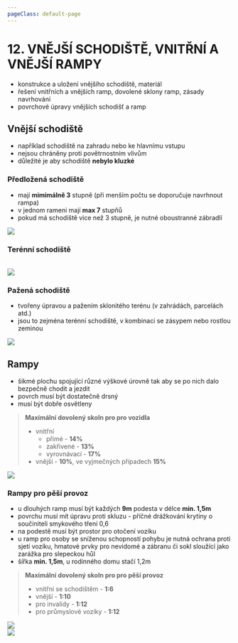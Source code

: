 ```yaml
---
pageClass: default-page
---
```


# 12. VNĚJŠÍ SCHODIŠTĚ, VNITŘNÍ A VNĚJŠÍ RAMPY

- konstrukce a uložení vnějšího schodiště, materiál
- řešení vnitřních a vnějších ramp, dovolené sklony ramp, zásady navrhování
- povrchové úpravy vnějších schodišť a ramp

## Vnější schodiště

- například schodiště na zahradu nebo ke hlavnímu vstupu
- nejsou chráněny proti povětrnostním vlivům
- důležité je aby schodiště **nebylo kluzké**

### Předložená schodiště

- mají **mimimálně 3** stupně (při menším počtu se doporučuje navrhnout rampa)
- v jednom rameni mají **max 7** stupňů
- pokud má schodiště vice než 3 stupně, je nutné oboustranné zábradlí

<img class="centered_image" src="/images/pos/12/predlozena.jpg" />

### Terénní schodiště
<br>
<img class="centered_image" src="/images/pos/12/tereni.jpg" />

### Pažená schodiště

- tvořeny úpravou a pažením sklonitého terénu (v zahrádách, parcelách atd.)
- jsou to zejména terénní schodiště, v kombinaci se zásypem nebo rostlou zeminou

<img class="centered_image" src="/images/pos/12/pazena.jpg" />

## Rampy

- šikmé plochu spojující různé výškové úrovně tak aby se po nich dalo bezpečně chodit a jezdit
- povrch musí být dostatečně drsný
- musí být dobře osvětleny

>**Maximální dovolený skoln pro pro vozidla**
>- vnitřní
>   - přímé - **14%**
>   - zakřivené - **13%**
>   - vyrovnávací - **17%**
>- vnější - **10%**, ve vyjmečných případech **15%**

<img class="centered_image" src="/images/pos/12/rampy3.jpg" />

### Rampy pro pěší provoz

- u dlouhých ramp musí být každých **9m** podesta v délce **min. 1,5m**
- povrchu musí mít úpravu proti skluzu - příčné drážkování krytiny o součiniteli smykového tření 0,6
- na podestě musí být prostor pro otočení vozíku
- u ramp pro osoby se sníženou schopností pohybu je nutná ochrana proti sjetí vozíku, hmatové prvky pro nevidomé a zábranu či sokl sloužící jako zarážka pro slepeckou hůl
- šířka **min. 1,5m**, u rodinného domu stačí 1,2m

>**Maximální dovolený skoln pro pro pěší provoz**
>- vnitřní se schodištěm - **1:6**
>- vnější - **1:10**
>- pro invalidy - **1:12**
>- pro průmyslové vozíky - **1:12**

<img class="centered_image" src="/images/pos/12/rampy1.jpg" />
<br>
<img class="centered_image" src="/images/pos/12/rampy2.jpg" />



